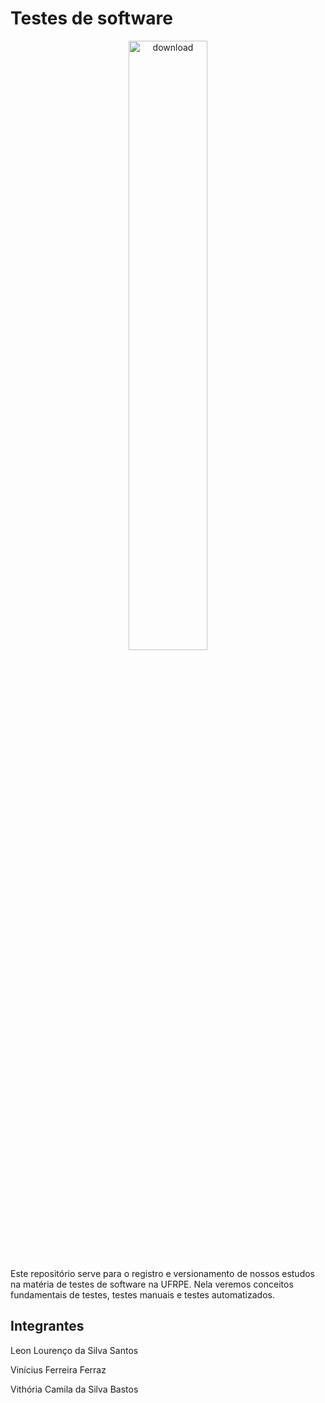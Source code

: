 # Testes de software

<p align="center"><img src="https://github.com/Vinicius-O-Ferraz/testes-de-software-/assets/146992032/a2addddb-e74a-4cea-b41b-fd7908bff31c" alt="download" width="50%"/></p>

Este repositório serve para o registro e versionamento de nossos estudos na matéria de testes de software na UFRPE.
Nela veremos conceitos fundamentais de testes, testes manuais e testes automatizados.


## Integrantes

Leon Lourenço da Silva Santos

Vinícius Ferreira Ferraz

Vithória Camila da Silva Bastos
